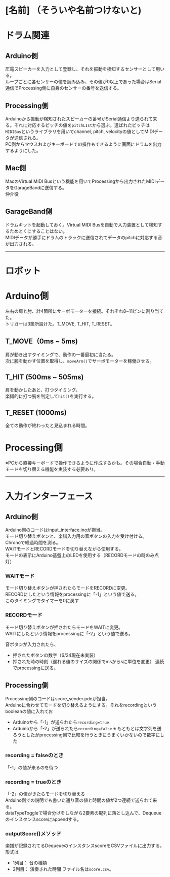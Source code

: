 [名前] （そういや名前つけないと)
====
# ドラム関連
## Arduino側
圧電スピーカーを入力として登録し、それを振動を検知するセンサーとして用いる。  
ループごとに各センサーの値を読み込み、その値が0以上であった場合はSerial通信でProcessing側に自身のセンサーの番号を送信する。  

## Processing側
Arduinoから振動が検知されたスピーカーの番号がSerial通信より送られて来る。それに対応するピッチの値を```pitchLIst```から選ぶ。選ばれたピッチは```MIDIBus```というライブラリを用いてchannel, pitch, velocityの値としてMIDIデータが送信される。  
PC側からマウスおよびキーボードでの操作もできるように画面にドラムを出力するようにした。

## Mac側
MacのVirtual MIDI Busという機能を用いてProcessingから出力されたMIDIデータをGarageBandに送信する。  
仲介役  

## GarageBand側
ドラムキットを起動しておく。Virtual MIDI Busを自動で入力装置として検知するためとくにすることはない。  
MIDIデータが勝手にドラムのトラックに送信されてデータのpitchに対応する音が出力される。

---
# ロボット
# Arduino側
左右の肩と肘、計4箇所にサーボモーターを接続。それぞれ8~11ピンに割り当てた。  
トリガーは3箇所設けた。T_MOVE, T_HIT, T_RESET。

## T_MOVE（0ms ~ 5ms)
肩が動き出すタイミングで、動作の一番最初に当たる。  
次に腕を動かす位置を取得し、```moveArm()```でサーボモーターを稼働させる。

## T_HIT (500ms ~ 505ms)
肩を動かしたあと、打つタイミング。  
楽譜的に打つ腕を判定して```hit()```を実行する。

## T_RESET (1000ms)
全ての動作が終わったと見込まれる時間。

# Processing側
※PCから直接キーボードで操作できるように作成するかも。その場合自動・手動モードを切り替える機能を実装する必要あり。

----
# 入力インターフェース
## Arduino側
Arduino側のコードはinput_interface.inoが担当。  
モード切り替えボタンと、楽譜入力用の音ボタンの入力を受け付ける。  
Chronoで経過時間を測る。  
WAITモードとRECORDモードを切り替えながら使用する。  
モードの表示にArduino基盤上のLEDを使用する（RECORDモードの時のみ点灯）

### WAITモード
モード切り替えボタンが押されたらモードをRECORDに変更。  
RECORDにしたという情報をprocessingに「-1」という値で送る。  
このタイミングでタイマーを0に戻す

### RECORDモード
モード切り替えボタンが押されたらモードをWAITに変更。  
WAITにしたという情報をprocessingに「-2」という値で送る。  

音ボタンが入力されたら、
- 押されたボタンの数字（6/24現在未実装）
- 押された時の時刻（遅れる値のサイズの関係でmsからsに単位を変更）
連続でprocessingに送る。

## Processing側
Processing側のコードはscore_sender.pdeが担当。  
Arduinoに合わせてモードを切り替えるようにする。それをrecordingというbooleanの値に入れてお
- Arduinoから「-1」が送られたら```recording=true```
- Arduinoから「-2」が送られたら```recording=false```
※ もともとは文字列を送ろうとしたがprocessing側で比較を行うときにうまくいかないので数字にした

### recording = falseのとき
「-1」の値が来るのを待つ

### recording = trueのとき
「-2」の値がきたらモードを切り替える  
Arduino側での説明でも書いた通り音の値と時間の値が2つ連続で送られて来る。  
dataTypeToggleで場合分けをしながら2要素の配列に落とし込んで、Dequeueのインスタンスscoreにappendする。  

### outputScore()メソッド
楽譜が記録されてるDequeueのインスタンスscoreをCSVファイルに出力する。形式は  
- 1列目： 音の種類
- 2列目： 演奏された時間
ファイル名は```score.csv```。